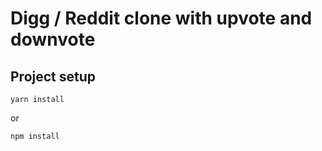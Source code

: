 # Digg / Reddit clone with upvote and downvote

## Project setup
```
yarn install
```
or 

```
npm install
```